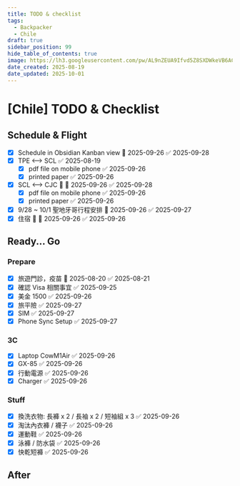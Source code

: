 ```yaml
---
title: TODO & checklist
tags:
  - Backpacker
  - Chile
draft: true
sidebar_position: 99
hide_table_of_contents: true
image: https://lh3.googleusercontent.com/pw/AL9nZEUA9Ifvd5Z8SXDWkeVB6AC4MPGwnXaL6kBXNPoXwOQQ2jOcZ1Jw_0p8TKK8C3ZX0e67_FOY15eDrm7aaXSQJcKtoUzC80SAQEHsaBy6qS2AqNNs5VUFNXBKm439y_1wkvmDl-PnL8ReojnIumNlEvOXBg=w800-no?authuser=0
date_created: 2025-08-19
date_updated: 2025-10-01
---
```


# [Chile] TODO & Checklist

## Schedule & Flight

- [x] Schedule in Obsidian Kanban view 📅 2025-09-26 ✅ 2025-09-28
- [x] TPE <--> SCL ✅ 2025-08-19
	- [x] pdf file on mobile phone ✅ 2025-09-26
	- [x] printed paper ✅ 2025-09-26
- [x] SCL <--> CJC 🔺 📅 2025-09-26 ✅ 2025-09-28
	- [x] pdf file on mobile phone ✅ 2025-09-26
	- [x] printed paper ✅ 2025-09-26
- [x] 9/28 ~ 10/1 聖地牙哥行程安排 📅 2025-09-26 ✅ 2025-09-27
- [x] 住宿 🔺 📅 2025-09-26 ✅ 2025-09-26

## Ready... Go

### Prepare

- [x] 旅遊門診，疫苗 📅 2025-08-20 ✅ 2025-08-21
- [x] 確認 Visa 相關事宜 ✅ 2025-09-25
- [x] 美金 1500 ✅ 2025-09-26
- [x] 旅平險 ✅ 2025-09-27
- [x] SIM ✅ 2025-09-27
- [x] Phone Sync Setup ✅ 2025-09-27

### 3C

- [x] Laptop CowM1Air ✅ 2025-09-26
- [x] GX-85 ✅ 2025-09-26
- [x] 行動電源 ✅ 2025-09-26
- [x] Charger ✅ 2025-09-26

### Stuff

- [x] 換洗衣物: 長褲 x 2 / 長袖 x 2 / 短袖組 x 3 ✅ 2025-09-26
- [x] 淘汰內衣褲 / 襪子 ✅ 2025-09-26
- [x] 運動鞋 ✅ 2025-09-26
- [x] 泳褲 / 防水袋 ✅ 2025-09-26
- [x] 快乾短褲 ✅ 2025-09-26

## After
